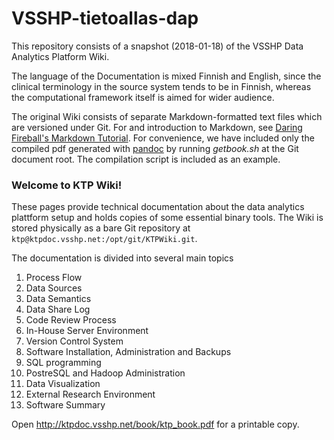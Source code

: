 # VSSHP-tietoallas-dap

This repository consists of a snapshot (2018-01-18) of the 
VSSHP Data Analytics Platform Wiki.

The language of the Documentation is mixed Finnish and English, since
the clinical terminology in the source system tends to be in Finnish,
whereas the computational framework itself is aimed for wider
audience.

The original Wiki consists of separate Markdown-formatted text files
which are versioned under Git. For and introduction to Markdown, see
[Daring Fireball's Markdown Tutorial](https://daringfireball.net/projects/markdown/). For convenience, we have included only the compiled pdf generated with
[pandoc](http://pandoc.org/) by running *getbook.sh* at the Git
document root. The compilation script is included as an example.



### Welcome to KTP Wiki!

These pages provide technical documentation about the data analytics
plattform setup and holds copies of some essential binary tools. The
Wiki is stored physically as a bare Git repository at
`ktp@ktpdoc.vsshp.net:/opt/git/KTPWiki.git`. 

The documentation is divided into several main topics

1.  Process Flow
2.  Data Sources
3.  Data Semantics
4.  Data Share Log
5.  Code Review Process
6.  In-House Server Environment
7.  Version Control System
8.  Software Installation, Administration and Backups
9.  SQL programming
10. PostreSQL and Hadoop Administration
11. Data Visualization
12. External Research Environment
13. Software Summary

Open <http://ktpdoc.vsshp.net/book/ktp_book.pdf> for a printable copy.

